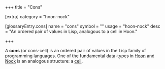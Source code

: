 +++
title = "Cons"

[extra]
category = "hoon-nock"

[glossaryEntry.cons]
name = "cons"
symbol = ""
usage = "hoon-nock"
desc = "An ordered pair of values in Lisp, analogous to a cell in Hoon."

+++

A **cons** (or cons-cell) is an ordered pair of values in the Lisp family of
programming languages. One of the fundamental data-types in
[Hoon](/reference/glossary/hoon) and [Nock](/reference/glossary/nock) is an
analogous structure: a [cell](/reference/glossary/cell).
